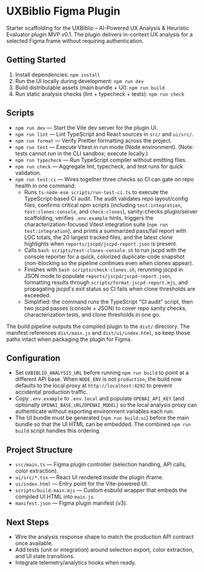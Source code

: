 # UXBiblio Figma Plugin

Starter scaffolding for the UXBiblio – AI-Powered UX Analysis & Heuristic Evaluator plugin MVP v0.1. The plugin delivers in-context UX analysis for a selected Figma frame without requiring authentication.

## Getting Started

1. Install dependencies: `npm install`
2. Run the UI locally during development: `npm run dev`
3. Build distributable assets (main bundle + UI): `npm run build`
4. Run static analysis checks (lint + typecheck + tests): `npm run check`

## Scripts

- `npm run dev` — Start the Vite dev server for the plugin UI.
- `npm run lint` — Lint TypeScript and React sources in `src/` and `ui/src/`.
- `npm run format` — Verify Prettier formatting across the project.
- `npm run test` — Execute Vitest in run mode (Node environment). (Note: tests cannot run in the CLI sandbox; execute locally.)
- `npm run typecheck` — Run TypeScript compiler without emitting files.
- `npm run check` — Aggregate lint, typecheck, and test runs for quick validation.
- `npm run test:ci` — Wires together three checks so CI can gate on repo health in one command:
  - Runs `ts-node-esm scripts/run-test-ci.ts` to execute the TypeScript-based CI audit. The audit validates repo layout/config files, confirms critical npm scripts (including `test:integration`, `test:clones:console`, and `check:clones`), sanity-checks plugin/server scaffolding, verifies `.env.example` hints, triggers the characterization-focused Vitest integration suite (`npm run test:integration`), and prints a summarized pass/fail report with LOC totals, the 20 largest tracked files, and the latest clone highlights when `reports/jscpd/jscpd-report.json` is present.
  - Calls `bash scripts/test-clones-console.sh` to run jscpd with the console reporter for a quick, colorized duplicate-code snapshot (non-blocking so the pipeline continues even when clones appear).
  - Finishes with `bash scripts/check-clones.sh`, rerunning jscpd in JSON mode to populate `reports/jscpd/jscpd-report.json`, formatting results through `scripts/format-jscpd-report.mjs`, and propagating jscpd's exit status so CI fails when clone thresholds are exceeded.
  - Simplified: the command runs the TypeScript "CI audit" script, then two jscpd passes (console + JSON) to cover repo sanity checks, characterization tests, and clone thresholds in one go.

The build pipeline outputs the compiled plugin to the `dist/` directory. The manifest references `dist/main.js` and `dist/ui/index.html`, so keep those paths intact when packaging the plugin for Figma.

## Configuration

- Set `UXBIBLIO_ANALYSIS_URL` before running `npm run build` to point at a different API base. When `NODE_ENV` is not `production`, the build now defaults to the local proxy at `http://localhost:4292` to prevent accidental production traffic.
- Copy `.env.example` to `.env.local` and populate `OPENAI_API_KEY` (and optionally `OPENAI_BASE_URL`/`OPENAI_MODEL`) so the local analysis proxy can authenticate without exporting environment variables each run.
- The UI bundle must be generated (`npm run build:ui`) before the main bundle so that the UI HTML can be embedded. The combined `npm run build` script handles this ordering.

## Project Structure

- `src/main.ts` — Figma plugin controller (selection handling, API calls, color extraction).
- `ui/src/*.tsx` — React UI rendered inside the plugin iframe.
- `ui/index.html` — Entry point for the Vite-powered UI.
- `scripts/build-main.mjs` — Custom esbuild wrapper that embeds the compiled UI HTML into `main.js`.
- `manifest.json` — Figma plugin manifest (v3).

## Next Steps

- Wire the analysis response shape to match the production API contract once available.
- Add tests (unit or integration) around selection export, color extraction, and UI state transitions.
- Integrate telemetry/analytics hooks when ready.
